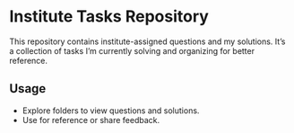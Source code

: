 # Institute Tasks Repository  

This repository contains institute-assigned questions and my solutions. It’s a collection of tasks I’m currently solving and organizing for better reference.  

## Usage  
- Explore folders to view questions and solutions.  
- Use for reference or share feedback.  
